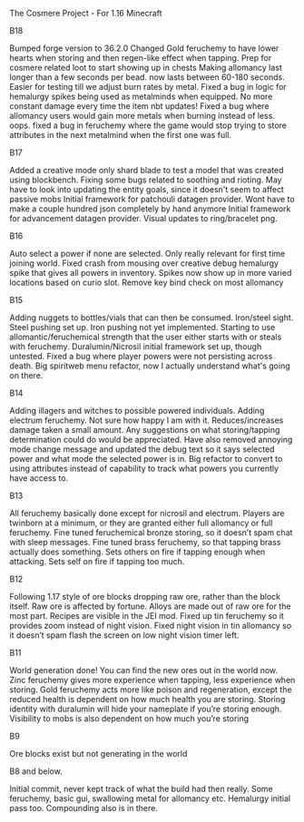 The Cosmere Project - For 1.16 Minecraft

B18

Bumped forge version to 36.2.0
Changed Gold feruchemy to have lower hearts when storing and then regen-like effect when tapping.
Prep for cosmere related loot to start showing up in chests
Making allomancy last longer than a few seconds per bead. now lasts between 60-180 seconds. Easier for testing till we adjust burn rates by metal.
Fixed a bug in logic for hemalurgy spikes being used as metalminds when equipped. No more constant damage every time the item nbt updates!
Fixed a bug where allomancy users would gain more metals when burning instead of less. oops.
fixed a bug in feruchemy where the game would stop trying to store attributes in the next metalmind when the first one was full.


B17

Added a creative mode only shard blade to test a model that was created using blockbench. 
Fixing some bugs related to soothing and rioting. May have to look into updating the entity goals, since it doesn't seem to affect passive mobs
Initial framework for patchouli datagen provider. Wont have to make a couple hundred json completely by hand anymore
Initial framework for advancement datagen provider. 
Visual updates to ring/bracelet png.

B16

Auto select a power if none are selected. Only really relevant for first time joining world.
Fixed crash from mousing over creative debug hemalurgy spike that gives all powers in inventory.
Spikes now show up in more varied locations based on curio slot.
Remove key bind check on most allomancy


B15

Adding nuggets to bottles/vials that can then be consumed.
Iron/steel sight. Steel pushing set up. Iron pushing not yet implemented.
Starting to use allomantic/feruchemical strength that the user either starts with or steals with feruchemy.
Duralumin/Nicrosil initial framework set up, though untested.
Fixed a bug where player powers were not persisting across death.
Big spiritweb menu refactor, now I actually understand what's going on there.

B14

Adding illagers and witches to possible powered individuals.
Adding electrum feruchemy. Not sure how happy I am with it. Reduces/increases damage taken a small amount. Any suggestions on what storing/tapping determination could do would be appreciated.
Have also removed annoying mode change message and updated the debug text so it says selected power and what mode the selected power is in.
Big refactor to convert to using attributes instead of capability to track what powers you currently have access to.

B13

All feruchemy basically done except for nicrosil and electrum.
Players are twinborn at a minimum, or they are granted either full allomancy or full feruchemy.
Fine tuned feruchemical bronze storing, so it doesn’t spam chat with sleep messages.
Fine tuned brass feruchemy, so that tapping brass actually does something. Sets others on fire if tapping enough when attacking. Sets self on fire if tapping too much.

B12

Following 1.17 style of ore blocks dropping raw ore, rather than the block itself.
Raw ore is affected by fortune.
Alloys are made out of raw ore for the most part. Recipes are visible in the JEI mod.
Fixed up tin feruchemy so it provides zoom instead of night vision.
Fixed night vision in tin allomancy so it doesn’t spam flash the screen on low night vision timer left.

B11

World generation done! You can find the new ores out in the world now.
Zinc feruchemy gives more experience when tapping, less experience when storing.
Gold feruchemy acts more like poison and regeneration, except the reduced health is dependent on how much health you are storing.
Storing identity with duralumin will hide your nameplate if you’re storing enough. Visibility to mobs is also dependent on how much you’re storing

B9

Ore blocks exist but not generating in the world

B8 and below.

Initial commit, never kept track of what the build had then really.
Some feruchemy,
basic gui,
swallowing metal for allomancy etc.
Hemalurgy initial pass too.
Compounding also is in there.
